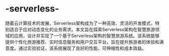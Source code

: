 # -serverless-
随着云计算技术的发展，Serverless架构成为了一种高效、灵活的开发模式，特别适合于应对动态变化的业务需求。本文旨在探索Serverless架构在智慧旅游领域的应用，设计并实现了一个基于Serverless架构的智慧旅游系统。该系统能够提供个性化旅游推荐、实时信息服务和用户交互平台，旨在提升旅游者的体验和满意度。通过实验验证，该系统展现了良好的性能、可伸缩性和成本效益。
